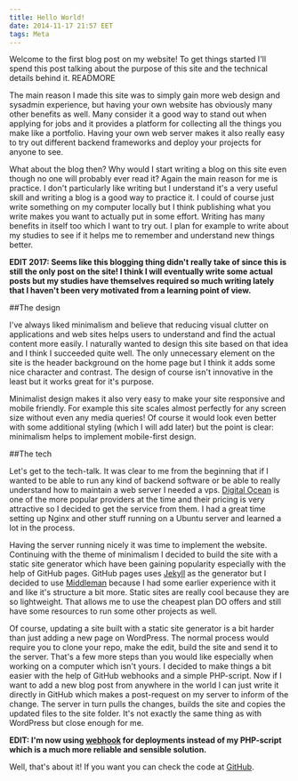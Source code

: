 ```yaml
---
title: Hello World!
date: 2014-11-17 21:57 EET
tags: Meta
---
```


Welcome to the first blog post on my website! To get things started I'll spend this post talking about the purpose of this site and the technical details behind it.
READMORE

The main reason I made this site was to simply gain more web design and sysadmin experience, but having your own website has obviously many other benefits as well.
Many consider it a good way to stand out when applying for jobs and it provides a platform for collecting all the things you make like a portfolio.
Having your own web server makes it also really easy to try out different backend frameworks and deploy your projects for anyone to see.


What about the blog then? Why would I start writing a blog on this site even though no one will probably ever read it?
Again the main reason for me is practice. I don't particularly like writing but I understand it's a very useful skill and writing a blog is a good way to practice it.
I could of course just write something on my computer locally but I think publishing what you write makes you want to actually put in some effort.
Writing has many benefits in itself too which I want to try out. I plan for example to write about my studies to see if it helps me to remember and understand new things better.

**EDIT 2017: Seems like this blogging thing didn't really take of since this is still the only post on the site! I think I will eventually write some actual posts but my studies
have themselves required so much writing lately that I haven't been very motivated from a learning point of view.**

##The design

I've always liked minimalism and believe that reducing visual clutter on applications and web sites helps users to understand and find the actual content more easily.
I naturally wanted to design this site based on that idea and I think I succeeded quite well.
The only unnecessary element on the site is the header background on the home page but I think it adds some nice character and contrast.
The design of course isn't innovative in the least but it works great for it's purpose.

Minimalist design makes it also very easy to make your site responsive and mobile friendly.
For example this site scales almost perfectly for any screen size without even any media queries! Of course it would look even better with some additional styling (which I will add later) but the point is clear: minimalism helps to implement mobile-first design.

##The tech

Let's get to the tech-talk. It was clear to me from the beginning that if I wanted to be able to run any kind of backend software or be able to really understand how to maintain a web server I needed a vps.
[Digital Ocean](https://www.digitalocean.com/) is one of the more popular providers at the time and their pricing is very attractive so I decided to get the service from them.
I had a great time setting up Nginx and other stuff running on a Ubuntu server and learned a lot in the process.

Having the server running nicely it was time to implement the website. Continuing with the theme of minimalism I decided to build the site with a static site generator which have been gaining popularity especially with the help of GitHub pages.
GitHub pages uses [Jekyll](http://jekyllrb.com/) as the generator but I decided to use [Middleman](http://middlemanapp.com/) because I had some earlier experience with it and like it's structure a bit more.
Static sites are really cool because they are so lightweight. That allows me to use the cheapest plan DO offers and still have some resources to run some other projects as well.

Of course, updating a site built with a static site generator is a bit harder than just adding a new page on WordPress.
The normal process would require you to clone your repo, make the edit, build the site and send it to the server. That's a few more steps than you would like especially when working on a computer which isn't yours.
I decided to make things a bit easier with the help of GitHub webhooks and a simple PHP-script. Now if I want to add a new blog post from anywhere in the world I can just write it directly in GitHub which makes a post-request on my server to inform of the change. The server in turn pulls the changes, builds the site and copies the updated files to the site folder. It's not exactly the same thing as with WordPress but close enough for me.

**EDIT: I'm now using [webhook](https://github.com/adnanh/webhook) for deployments instead of my PHP-script which is a much more reliable and sensible solution.**

Well, that's about it! If you want you can check the code at [GitHub](https://github.com/Tuomoz/Webproject2).